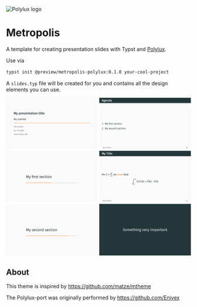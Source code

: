 ![Polylux logo](https://raw.githubusercontent.com/polylux-typ/polylux/ed1e70e74f2a525e80ace9144249c9537917731c/assets/polylux-logo.svg)

# Metropolis

A template for creating presentation slides with Typst and
[Polylux](https://github.com/polylux-typ/polylux/).

Use via
```sh
typst init @preview/metropolis-polylux:0.1.0 your-cool-project
```

A `slides.typ` file will be created for you and contains all the design elements
you can use.

![thumbnail](thumbnail.png)


## About

This theme is inspired by https://github.com/matze/mtheme

The Polylux-port was originally performed by https://github.com/Enivex

